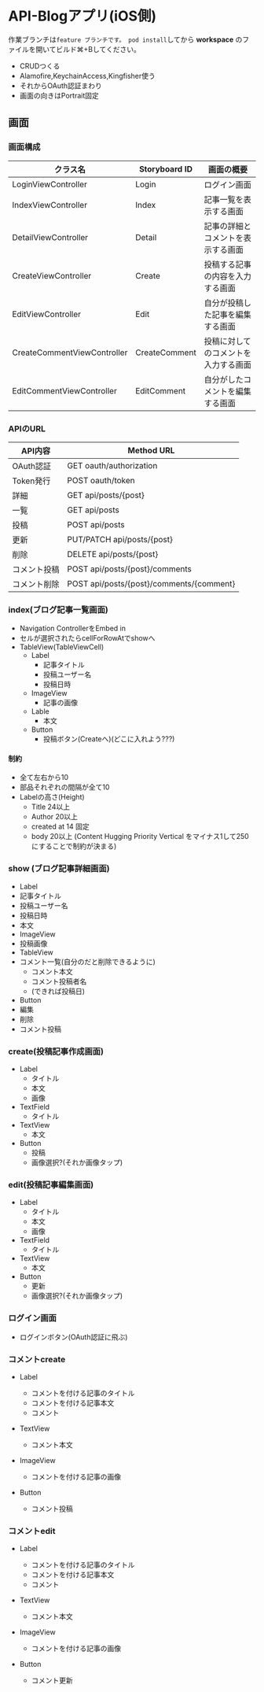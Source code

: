 #  API-Blogアプリ(iOS側)
作業ブランチは`feature ブランチです。
pod install`してから **workspace** のファイルを開いてビルド⌘+Bしてください。

- CRUDつくる
- Alamofire,KeychainAccess,Kingfisher使う
- それからOAuth認証まわり
- 画面の向きはPortrait固定
<!-- - SwiftUI の preview機能 使うかも? -->





## 画面

###  画面構成

| クラス名                    | Storyboard ID | 画面の概要                           | 
| --------------------------- | ------------- | ------------------------------------ | 
| LoginViewController         | Login         | ログイン画面                         | 
| IndexViewController         | Index         | 記事一覧を表示する画面               | 
| DetailViewController        | Detail        | 記事の詳細とコメントを表示する画面   | 
| CreateViewController        | Create        | 投稿する記事の内容を入力する画面     | 
| EditViewController          | Edit          | 自分が投稿した記事を編集する画面     | 
| CreateCommentViewController | CreateComment | 投稿に対してのコメントを入力する画面 | 
| EditCommentViewController   | EditComment   | 自分がしたコメントを編集する画面     | 


### APIのURL

| API内容      | Method URL                               | 
| ------------ | ---------------------------------------- | 
| OAuth認証    | GET oauth/authorization                  | 
| Token発行    | POST oauth/token                         | 
| 詳細         | GET api/posts/{post}                     | 
| 一覧         | GET api/posts                            | 
| 投稿         | POST api/posts                           | 
| 更新         | PUT/PATCH api/posts/{post}               | 
| 削除         | DELETE api/posts/{post}                  | 
| コメント投稿 | POST api/posts/{post}/comments           | 
| コメント削除 | POST api/posts/{post}/comments/{comment} | 


###  index(ブログ記事一覧画面)

- Navigation ControllerをEmbed in
- セルが選択されたらcellForRowAtでshowへ
- TableView(TableViewCell)
  - Label
    - 記事タイトル
    - 投稿ユーザー名
    - 投稿日時
  - ImageView
    - 記事の画像
  - Lable
    - 本文
  - Button
    - 投稿ボタン(Createへ)(どこに入れよう???)

#### 制約
- 全て左右から10
- 部品それぞれの間隔が全て10
- Labelの高さ(Height)
  - Title 24以上
  - Author 20以上
  - created at  14 固定
  - body 20以上 (Content Hugging Priority Vertical をマイナス1して250にすることで制約が決まる)

### show (ブログ記事詳細画面)
- Label
 - 記事タイトル
 - 投稿ユーザー名
 - 投稿日時
 - 本文
- ImageView
 - 投稿画像
- TableView
 - コメント一覧(自分のだと削除できるように)
   - コメント本文
   - コメント投稿者名
   - (できれば投稿日)
- Button
 - 編集
 - 削除
 - コメント投稿


### create(投稿記事作成画面)
- Label
  - タイトル
  - 本文
  - 画像
- TextField
  - タイトル
- TextView
  - 本文
- Button
  - 投稿
  - 画像選択?(それか画像タップ)


### edit(投稿記事編集画面)

- Label
  - タイトル
  - 本文
  - 画像
- TextField
  - タイトル
- TextView
  - 本文
- Button
  - 更新
  - 画像選択?(それか画像タップ)

### ログイン画面
- ログインボタン(OAuth認証に飛ぶ)


### コメントcreate
- Label
  - コメントを付ける記事のタイトル
  - コメントを付ける記事本文
  - コメント
- TextView
  - コメント本文
- ImageView
  - コメントを付ける記事の画像

- Button
  - コメント投稿


### コメントedit

- Label
  - コメントを付ける記事のタイトル
  - コメントを付ける記事本文
  - コメント
- TextView
  - コメント本文
- ImageView
  - コメントを付ける記事の画像

- Button
  - コメント更新



